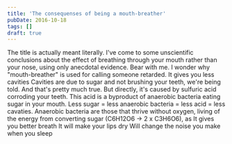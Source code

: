 ```yaml
---
title: 'The consequenses of being a mouth-breather'
pubDate: 2016-10-18
tags: []
draft: true
---
```


The title is actually meant literally. I've come to some unscientific conclusions about the effect of breathing through your mouth rather than your nose, using only anecdotal evidence. Bear with me. I wonder why "mouth-breather" is used for calling someone retarded. It gives you less cavities Cavities are due to sugar and not brushing your teeth, we're being told. And that's pretty much true. But directly, it's caused by sulfuric acid corroding your teeth. This acid is a byproduct of anaerobic bacteria eating sugar in your mouth. Less sugar = less anaerobic bacteria = less acid = less cavaties. Anaerobic bacteria are those that thrive without oxygen, living of the energy from converting sugar (C6H12O6 -> 2 x C3H6O6), as It gives you better breath It will make your lips dry Will change the noise you make when you sleep
